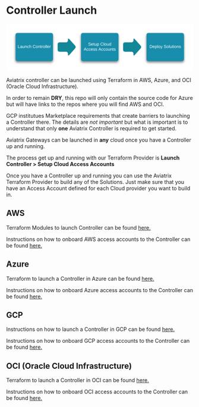# Controller Launch

<img alt="workflow" src="https://github.com/AviatrixSystems/terraform-solutions/raw/master/solutions/img/controller-launch-workflow.png">

Aviatrix controller can be launched using Terraform in AWS, Azure, and OCI (Oracle Cloud Infrastructure).

In order to remain **DRY**, this repo will only contain the source code for Azure but will have links to the repos where you will find AWS and OCI.

GCP institutues Marketplace requirements that create barriers to launching a Controller there. The details are *not important* but what is important is to understand that only **one** Aviatrix Controller is required to get started.

Aviatrix Gateways can be launched in **any** cloud once you have a Controller up and running. 

The process get up and running with our Terraform Provider is **Launch Controller > Setup Cloud Access Accounts**

Once you have a Controller up and running you can use the Aviatrix Terraform Provider to build any of the Solutions. Just make sure that you have an Access Account defined for each Cloud provider you want to build in.

## AWS

Terraform Modules to launch Controller can be found [here.](https://github.com/AviatrixSystems/terraform-modules)

Instructions on how to onboard AWS access accounts to the Controller can be found [here.](https://docs.aviatrix.com/HowTos/aviatrix_account.html)

## Azure

Terraform to launch a Controller in Azure can be found [here.](./aviatrix-azure-controller)

Instructions on how to onboard Azure access accounts to the Controller can be found [here.](https://docs.aviatrix.com/HowTos/Aviatrix_Account_Azure.html)

## GCP

Instructions on how to launch a Controller in GCP can be found [here.](https://docs.aviatrix.com/StartUpGuides/google-aviatrix-cloud-controller-startup-guide.html)

Instructions on how to onboard GCP access accounts to the Controller can be found [here.](https://docs.aviatrix.com/HowTos/CreateGCloudAccount.html)


## OCI (Oracle Cloud Infrastructure)

Terraform to launch a Controller in OCI can be found [here.](https://github.com/oracle-quickstart/oci-aviatrix/tree/master/controller)

Instructions on how to onboard OCI access accounts to the Controller can be found [here.](https://docs.aviatrix.com/HowTos/oracle-aviatrix-cloud-controller-onboard.html)


